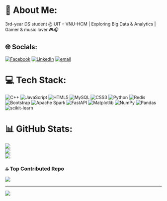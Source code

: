 # 💫 About Me:
3rd-year DS student @ UIT – VNU-HCM | Exploring Big Data & Analytics | Gamer & music lover 🎮🎧


## 🌐 Socials:
[![Facebook](https://img.shields.io/badge/Facebook-%231877F2.svg?logo=Facebook&logoColor=white)](https://www.facebook.com/le.ang.khoa.58570) [![LinkedIn](https://img.shields.io/badge/LinkedIn-%230077B5.svg?logo=linkedin&logoColor=white)](https://www.linkedin.com/in/khoa-%C4%91%C4%83ng-l%C3%AA-5b451032b/) [![email](https://img.shields.io/badge/Email-D14836?logo=gmail&logoColor=white)](mailto:ledangkhoa11a1@gmail.com) 

# 💻 Tech Stack:
![C++](https://img.shields.io/badge/c++-%2300599C.svg?style=for-the-badge&logo=c%2B%2B&logoColor=white) ![JavaScript](https://img.shields.io/badge/javascript-%23323330.svg?style=for-the-badge&logo=javascript&logoColor=%23F7DF1E) ![HTML5](https://img.shields.io/badge/html5-%23E34F26.svg?style=for-the-badge&logo=html5&logoColor=white) ![MySQL](https://img.shields.io/badge/mysql-4479A1.svg?style=for-the-badge&logo=mysql&logoColor=white) ![CSS3](https://img.shields.io/badge/css3-%231572B6.svg?style=for-the-badge&logo=css3&logoColor=white) ![Python](https://img.shields.io/badge/python-3670A0?style=for-the-badge&logo=python&logoColor=ffdd54) ![Redis](https://img.shields.io/badge/redis-%23DD0031.svg?style=for-the-badge&logo=redis&logoColor=white) ![Bootstrap](https://img.shields.io/badge/bootstrap-%238511FA.svg?style=for-the-badge&logo=bootstrap&logoColor=white) ![Apache Spark](https://img.shields.io/badge/Apache%20Spark-FDEE21?style=for-the-badge&logo=apachespark&logoColor=black) ![FastAPI](https://img.shields.io/badge/FastAPI-005571?style=for-the-badge&logo=fastapi) ![Matplotlib](https://img.shields.io/badge/Matplotlib-%23ffffff.svg?style=for-the-badge&logo=Matplotlib&logoColor=black) ![NumPy](https://img.shields.io/badge/numpy-%23013243.svg?style=for-the-badge&logo=numpy&logoColor=white) ![Pandas](https://img.shields.io/badge/pandas-%23150458.svg?style=for-the-badge&logo=pandas&logoColor=white) ![scikit-learn](https://img.shields.io/badge/scikit--learn-%23F7931E.svg?style=for-the-badge&logo=scikit-learn&logoColor=white)
# 📊 GitHub Stats:
![](https://github-readme-stats.vercel.app/api?username=KhoaLeDang2375&theme=dark&hide_border=false&include_all_commits=false&count_private=false)<br/>
![](https://nirzak-streak-stats.vercel.app/?user=KhoaLeDang2375&theme=dark&hide_border=false)<br/>
![](https://github-readme-stats.vercel.app/api/top-langs/?username=KhoaLeDang2375&theme=dark&hide_border=false&include_all_commits=false&count_private=false&layout=compact)

### 🔝 Top Contributed Repo
![](https://github-contributor-stats.vercel.app/api?username=KhoaLeDang2375&limit=5&theme=dark&combine_all_yearly_contributions=true)

---
[![](https://visitcount.itsvg.in/api?id=KhoaLeDang2375&icon=0&color=0)](https://visitcount.itsvg.in)

<!-- Proudly created with GPRM ( https://gprm.itsvg.in ) -->
